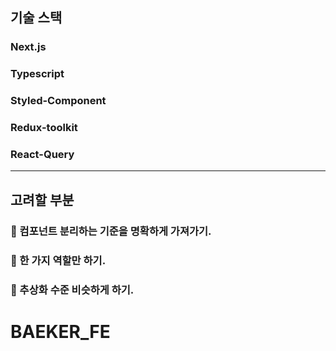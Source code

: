 ## 기술 스택

### Next.js

### Typescript

### Styled-Component

### Redux-toolkit

### React-Query

---

## 고려할 부분

### 📌 컴포넌트 분리하는 기준을 명확하게 가져가기.

### 📌 한 가지 역할만 하기.

### 📌 추상화 수준 비슷하게 하기.
# BAEKER_FE
